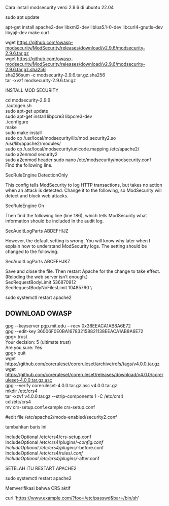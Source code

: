 Cara install modsecurity versi 2.9.6 di ubuntu 22.04

sudo apt update

apt-get install apache2-dev libxml2-dev liblua5.1-0-dev libcurl4-gnutls-dev libyajl-dev make curl 
    
wget https://github.com/owasp-modsecurity/ModSecurity/releases/download/v2.9.6/modsecurity-2.9.6.tar.gz \
wget https://github.com/owasp-modsecurity/ModSecurity/releases/download/v2.9.6/modsecurity-2.9.6.tar.gz.sha256 \
sha256sum -c modsecurity-2.9.6.tar.gz.sha256 \
tar -xvzf modsecurity-2.9.6.tar.gz 

INSTALL MOD SECURITY 

cd modsecurity-2.9.6 \
./autogen.sh  \
sudo apt-get update \
sudo apt-get install libpcre3 libpcre3-dev \
./configure \
make \
sudo make install  \
sudo cp /usr/local/modsecurity/lib/mod_security2.so /usr/lib/apache2/modules/  \
sudo cp /usr/local/modsecurity/unicode.mapping /etc/apache2/ \
sudo a2enmod security2  \
sudo a2enmod header 
sudo nano /etc/modsecurity/modsecurity.conf \
Find the following line.

SecRuleEngine DetectionOnly

This config tells ModSecurity to log HTTP transactions, but takes no action when an attack is detected. Change it to the following, so ModSecurity will detect and block web attacks.

SecRuleEngine On

Then find the following line (line 186), which tells ModSecurity what information should be included in the audit log.

SecAuditLogParts ABDEFHIJZ

However, the default setting is wrong. You will know why later when I explain how to understand ModSecurity logs. The setting should be changed to the following.

SecAuditLogParts ABCEFHJKZ

Save and close the file. Then restart Apache for the change to take effect. (Reloding the web server isn’t enough.) \
SecRequestBodyLimit 536870912 \
SecRequestBodyNoFilesLimit 10485760 \

sudo systemctl restart apache2

## DOWNLOAD OWASP 

gpg --keyserver pgp.mit.edu --recv 0x38EEACA1AB8A6E72  \
gpg --edit-key 36006F0E0BA167832158821138EEACA1AB8A6E72  \
gpg> trust \
Your decision: 5 (ultimate trust)  \
Are you sure: Yes  \
gpg> quit \
wget https://github.com/coreruleset/coreruleset/archive/refs/tags/v4.0.0.tar.gz \
wget https://github.com/coreruleset/coreruleset/releases/download/v4.0.0/coreruleset-4.0.0.tar.gz.asc \
gpg --verify coreruleset-4.0.0.tar.gz.asc v4.0.0.tar.gz \
mkdir /etc/crs4  \
tar -xzvf v4.0.0.tar.gz --strip-components 1 -C /etc/crs4  \
cd /etc/crs4 \
mv crs-setup.conf.example crs-setup.conf 

#edit file /etc/apache2/mods-enabled/security2.conf

tambahkan baris ini 

IncludeOptional /etc/crs4/crs-setup.conf  \
IncludeOptional /etc/crs4/plugins/*-config.conf  \
IncludeOptional /etc/crs4/plugins/*-before.conf  \
IncludeOptional /etc/crs4/rules/*.conf \
IncludeOptional /etc/crs4/plugins/*-after.conf  

SETELAH ITU RESTART APACHE2 

sudo systemctl restart apache2  

Memverifikasi bahwa CRS aktif

curl 'https://www.example.com/?foo=/etc/passwd&bar=/bin/sh'
